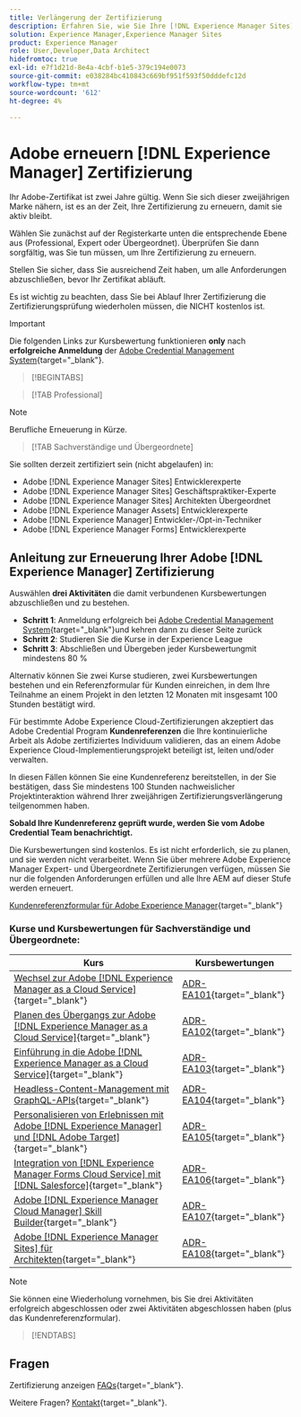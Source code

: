 ```yaml
---
title: Verlängerung der Zertifizierung
description: Erfahren Sie, wie Sie Ihre [!DNL Experience Manager Sites] -Zertifizierung vor ihrem Ablauf.
solution: Experience Manager,Experience Manager Sites
product: Experience Manager
role: User,Developer,Data Architect
hidefromtoc: true
exl-id: e7f1d21d-8e4a-4cbf-b1e5-379c194e0073
source-git-commit: e038284bc410843c669bf951f593f50dddefc12d
workflow-type: tm+mt
source-wordcount: '612'
ht-degree: 4%

---
```


# Adobe erneuern [!DNL Experience Manager] Zertifizierung

Ihr Adobe-Zertifikat ist zwei Jahre gültig. Wenn Sie sich dieser zweijährigen Marke nähern, ist es an der Zeit, Ihre Zertifizierung zu erneuern, damit sie aktiv bleibt.

Wählen Sie zunächst auf der Registerkarte unten die entsprechende Ebene aus (Professional, Expert oder Übergeordnet). Überprüfen Sie dann sorgfältig, was Sie tun müssen, um Ihre Zertifizierung zu erneuern.

Stellen Sie sicher, dass Sie ausreichend Zeit haben, um alle Anforderungen abzuschließen, bevor Ihr Zertifikat abläuft.

Es ist wichtig zu beachten, dass Sie bei Ablauf Ihrer Zertifizierung die Zertifizierungsprüfung wiederholen müssen, die NICHT kostenlos ist.

>[!IMPORTANT]
>
>Die folgenden Links zur Kursbewertung funktionieren **only** nach **erfolgreiche Anmeldung** der [Adobe Credential Management System](https://www.certmetrics.com/adobe){target="_blank"}.

>[!BEGINTABS]

>[!TAB Professional]

>[!NOTE]
>
>Berufliche Erneuerung in Kürze.

>[!TAB Sachverständige und Übergeordnete]

Sie sollten derzeit zertifiziert sein (nicht abgelaufen) in:

* Adobe [!DNL Experience Manager Sites] Entwicklerexperte
* Adobe [!DNL Experience Manager Sites] Geschäftspraktiker-Experte
* Adobe [!DNL Experience Manager Sites] Architekten Übergeordnet
* Adobe [!DNL Experience Manager Assets] Entwicklerexperte
* Adobe [!DNL Experience Manager] Entwickler-/Opt-in-Techniker
* Adobe [!DNL Experience Manager Forms] Entwicklerexperte

## Anleitung zur Erneuerung Ihrer Adobe [!DNL Experience Manager] Zertifizierung

Auswählen **drei Aktivitäten** die damit verbundenen Kursbewertungen abzuschließen und zu bestehen.

* **Schritt 1**: Anmeldung erfolgreich bei [Adobe Credential Management System](https://www.certmetrics.com/adobe){target="_blank"}und kehren dann zu dieser Seite zurück
* **Schritt 2**: Studieren Sie die Kurse in der Experience League
* **Schritt 3**: Abschließen und Übergeben jeder Kursbewertungmit mindestens 80 %

Alternativ können Sie zwei Kurse studieren, zwei Kursbewertungen bestehen und ein Referenzformular für Kunden einreichen, in dem Ihre Teilnahme an einem Projekt in den letzten 12 Monaten mit insgesamt 100 Stunden bestätigt wird.

Für bestimmte Adobe Experience Cloud-Zertifizierungen akzeptiert das Adobe Credential Program **Kundenreferenzen** die Ihre kontinuierliche Arbeit als Adobe zertifiziertes Individuum validieren, das an einem Adobe Experience Cloud-Implementierungsprojekt beteiligt ist, leiten und/oder verwalten.

In diesen Fällen können Sie eine Kundenreferenz bereitstellen, in der Sie bestätigen, dass Sie mindestens 100 Stunden nachweislicher Projektinteraktion während Ihrer zweijährigen Zertifizierungsverlängerung teilgenommen haben.

**Sobald Ihre Kundenreferenz geprüft wurde, werden Sie vom Adobe Credential Team benachrichtigt.**

Die Kursbewertungen sind kostenlos. Es ist nicht erforderlich, sie zu planen, und sie werden nicht verarbeitet. Wenn Sie über mehrere Adobe Experience Manager Expert- und Übergeordnete Zertifizierungen verfügen, müssen Sie nur die folgenden Anforderungen erfüllen und alle Ihre AEM auf dieser Stufe werden erneuert.

[Kundenreferenzformular für Adobe Experience Manager](https://www.certmetrics.com/adobe/candidate/caveon_sso_adobe.aspx?ssoLogin=true&amp;eid=ADR-EA100){target="_blank"}

### Kurse und Kursbewertungen für Sachverständige und Übergeordnete:


| Kurs | Kursbewertungen |
| ------- | ------- |
| [Wechsel zur Adobe [!DNL Experience Manager as a Cloud Service]](https://experienceleague.adobe.com/docs/courses/using/experiencemanager-d-1-2021-1-migration.html){target="_blank"} | [ADR-EA101](https://www.certmetrics.com/adobe/candidate/caveon_sso_adobe.aspx?ssoLogin=true&amp;eid=ADR-EA101){target="_blank"} |
| [Planen des Übergangs zur Adobe [!DNL Experience Manager as a Cloud Service]](https://experienceleague.adobe.com/docs/courses/using/experiencemanager-a-1-2021-1-migration.html){target="_blank"} | [ADR-EA102](https://www.certmetrics.com/adobe/candidate/caveon_sso_adobe.aspx?ssoLogin=true&amp;eid=ADR-EA102){target="_blank"} |
| [Einführung in die Adobe [!DNL Experience Manager as a Cloud Service]](https://experienceleague.adobe.com/docs/experience-manager-cloud-service/content/overview/introduction.html?lang=de){target="_blank"} | [ADR-EA103](https://www.certmetrics.com/adobe/candidate/caveon_sso_adobe.aspx?ssoLogin=true&amp;eid=ADR-EA103){target="_blank"} |
| [Headless-Content-Management mit GraphQL-APIs](https://experienceleague.adobe.com/docs/courses/using/experiencemanager-d-1-2020-1-headless.html){target="_blank"} | [ADR-EA104](https://www.certmetrics.com/adobe/candidate/caveon_sso_adobe.aspx?ssoLogin=true&amp;eid=ADR-EA104){target="_blank"} |
| [Personalisieren von Erlebnissen mit Adobe [!DNL Experience Manager] und [!DNL Adobe Target]](https://experienceleague.adobe.com/docs/courses/using/experiencemanager-d-1-2020-1-personalization.html){target="_blank"} | [ADR-EA105](https://www.certmetrics.com/adobe/candidate/caveon_sso_adobe.aspx?ssoLogin=true&amp;eid=ADR-EA105){target="_blank"} |
| [Integration von  [!DNL Experience Manager Forms Cloud Service]  mit [!DNL Salesforce]](https://experienceleague.adobe.com/docs/courses/using/experiencemanager-d-1-2021-formscs-salesforce.html){target="_blank"} | [ADR-EA106](https://www.certmetrics.com/adobe/candidate/caveon_sso_adobe.aspx?ssoLogin=true&amp;eid=ADR-EA106){target="_blank"} |
| [Adobe [!DNL Experience Manager Cloud Manager] Skill Builder](https://experienceleague.adobe.com/docs/courses/using/experiencemanager-u-1-2019-1-cloudmgr-builder.html){target="_blank"} | [ADR-EA107](https://www.certmetrics.com/adobe/candidate/caveon_sso_adobe.aspx?ssoLogin=true&amp;eid=ADR-EA107){target="_blank"} |
| [Adobe [!DNL Experience Manager Sites] für Architekten](https://experienceleague.adobe.com/docs/courses/using/experiencemanager-d-1-2019-1-architect.html){target="_blank"} | [ADR-EA108](https://www.certmetrics.com/adobe/candidate/caveon_sso_adobe.aspx?ssoLogin=true&amp;eid=ADR-EA108){target="_blank"} |

>[!NOTE]
>
>Sie können eine Wiederholung vornehmen, bis Sie drei Aktivitäten erfolgreich abgeschlossen oder zwei Aktivitäten abgeschlossen haben (plus das Kundenreferenzformular).

>[!ENDTABS]

## Fragen

Zertifizierung anzeigen [FAQs](https://experienceleague.adobe.com/docs/certification/certification/faq.html){target="_blank"}.

Weitere Fragen? [Kontakt](mailto:certif@adobe.com){target="_blank"}.

